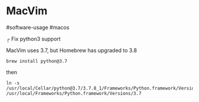 # MacVim

#software-usage #macos

┌ Fix python3 support

MacVim uses 3.7, but Homebrew has upgraded to 3.8

```
brew install python@3.7
```

then

```
ln -s /usr/local/Cellar/python@3.7/3.7.8_1/Frameworks/Python.framework/Versions/3.7 /usr/local/Frameworks/Python.framework/Versions/3.7
```
